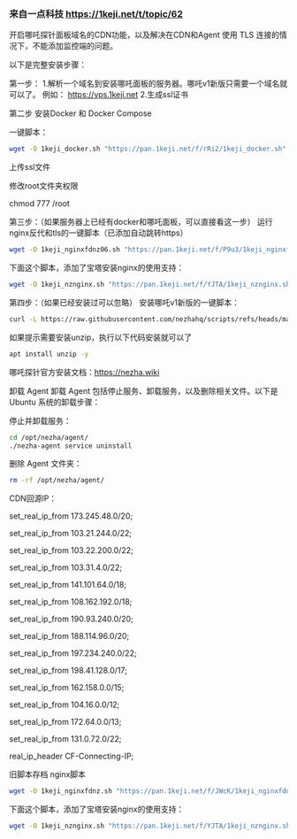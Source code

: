 ### 来自一点科技 https://1keji.net/t/topic/62
开启哪吒探针面板域名的CDN功能，以及解决在CDN和Agent 使用 TLS 连接的情况下，不能添加监控端的问题。

以下是完整安装步骤：

第一步：
1.解析一个域名到安装哪吒面板的服务器。哪吒v1新版只需要一个域名就可以了。
例如：
https://vps.1keji.net
2.生成ssl证书

第二步
安装Docker 和 Docker Compose

一键脚本：
```bash
wget -O 1keji_docker.sh "https://pan.1keji.net/f/rRi2/1keji_docker.sh" && chmod +x 1keji_docker.sh && ./1keji_docker.sh
```
上传ssl文件

修改root文件夹权限

chmod 777 /root

第三步：（如果服务器上已经有docker和哪吒面板，可以直接看这一步）
运行nginx反代和tls的一键脚本（已添加自动跳转https）
```bash
wget -O 1keji_nginxfdnz06.sh "https://pan.1keji.net/f/P9u3/1keji_nginxfdnz06.sh" && chmod +x 1keji_nginxfdnz06.sh && ./1keji_nginxfdnz06.sh
```
下面这个脚本，添加了宝塔安装nginx的使用支持：
```bash
wget -O 1keji_nznginx.sh "https://pan.1keji.net/f/YJTA/1keji_nznginx.sh" && chmod +x 1keji_nznginx.sh && ./1keji_nznginx.sh
```
第四步：（如果已经安装过可以忽略）
安装哪吒v1新版的一键脚本：
```bash
curl -L https://raw.githubusercontent.com/nezhahq/scripts/refs/heads/main/install.sh -o nezha.sh && chmod +x nezha.sh && sudo ./nezha.sh
```
如果提示需要安装unzip，执行以下代码安装就可以了
```bash
apt install unzip -y
```

哪吒探针官方安装文档：https://nezha.wiki

卸载 Agent
卸载 Agent 包括停止服务、卸载服务，以及删除相关文件。以下是 Ubuntu 系统的卸载步骤：

停止并卸载服务：
```bash
cd /opt/nezha/agent/
./nezha-agent service uninstall
```
删除 Agent 文件夹：
```bash
rm -rf /opt/nezha/agent/
```
CDN回源IP：

set_real_ip_from 173.245.48.0/20;

set_real_ip_from 103.21.244.0/22;

set_real_ip_from 103.22.200.0/22;

set_real_ip_from 103.31.4.0/22;

set_real_ip_from 141.101.64.0/18;

set_real_ip_from 108.162.192.0/18;

set_real_ip_from 190.93.240.0/20;

set_real_ip_from 188.114.96.0/20;

set_real_ip_from 197.234.240.0/22;

set_real_ip_from 198.41.128.0/17;

set_real_ip_from 162.158.0.0/15;

set_real_ip_from 104.16.0.0/12;

set_real_ip_from 172.64.0.0/13;

set_real_ip_from 131.0.72.0/22;

real_ip_header CF-Connecting-IP;

旧脚本存档
nginx脚本
```bash
wget -O 1keji_nginxfdnz.sh "https://pan.1keji.net/f/JWcK/1keji_nginxfdnz.sh" && chmod +x 1keji_nginxfdnz.sh && ./1keji_nginxfdnz.sh
```
下面这个脚本，添加了宝塔安装nginx的使用支持：
```bash
wget -O 1keji_nznginx.sh "https://pan.1keji.net/f/YJTA/1keji_nznginx.sh" && chmod +x 1keji_nznginx.sh && ./1keji_nznginx.sh
```
